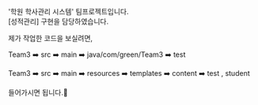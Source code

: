 '학원 학사관리 시스템' 팀프로젝트입니다. <br/>
[성적관리] 구현을 담당하였습니다.


제가 작업한  코드을 보실려면,

Team3 ➡️ src ➡️ main ➡️ java/com/green/Team3 ➡️ test

Team3 ➡️ src ➡️ main ➡️ resources ➡️ templates ➡️ content  ➡️ test , student

들어가시면 됩니다.🙂

